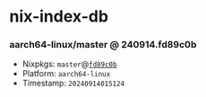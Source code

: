# nix-index-db
### aarch64-linux/master @ 240914.fd89c0b
- Nixpkgs: `master`@[`fd89c0b`](https://github.com/NixOS/nixpkgs/commit/fd89c0b8b966ac576dad44a7cc12ec30724f976f)
- Platform: `aarch64-linux`
- Timestamp: `20240914015124`
